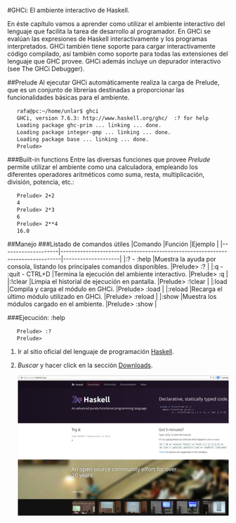 #GHCi: El ambiente interactivo de Haskell. 

En éste capítulo vamos a aprender como utilizar el ambiente interactivo del lenguaje que facilita la tarea de desarrollo al programador. 
En GHCi se evalúan las expresiones de Haskell interactivamente y los programas interpretados. GHCi también tiene soporte para cargar interactivamente 
código compilado, así también como soporte para todas las extensiones del lenguaje que GHC provee. GHCi además incluye un depurador interactivo (see The GHCi Debugger).

##Prelude
Al ejecutar GHCi automáticamente realiza la carga de Prelude, que es un conjunto de librerías destinadas a proporcionar las funcionalidades básicas para el ambiente.
```Shell
   rafa@pc:~/home/unlar$ ghci
   GHCi, version 7.6.3: http://www.haskell.org/ghc/  :? for help
   Loading package ghc-prim ... linking ... done.
   Loading package integer-gmp ... linking ... done.
   Loading package base ... linking ... done.
   Prelude> 
```
###Built-in functions
Entre las diversas funciones que provee *Prelude* permite utilizar el ambiente como una calculadora, empleando los diferentes operadores aritméticos como suma, resta,
multiplicación, división, potencia, etc.:

```Shell
   Prelude> 2+2
   4
   Prelude> 2*3
   6
   Prelude> 2**4
   16.0
```
##Manejo
###Listado de comandos útiles
|Comando             |Función                                                                       |Ejemplo             |
|--------------------|------------------------------------------------------------------------------|--------------------|
|:? - :help          |Muestra la ayuda por consola, listando los principales comandos disponibles.  |Prelude> :?         |
|:q - :quit - CTRL+D |Termina la ejecución del ambiente interactivo.                                |Prelude> :q         |
|:!clear             |Limpia el historial de ejecución en pantalla.                                 |Prelude> :!clear    |
|:load               |Compila y carga el módulo en GHCi.                                            |Prelude> :load      |
|:reload             |Recarga el último módulo utilizado en GHCi.                                   |Prelude> :reload    |
|:show               |Muestra los módulos cargado en el ambiente.                                   |Prelude> :show      |

###Ejecución:
:help
```Shell
   Prelude> :?
   Prelude> 
```
1. Ir al sitio oficial del lenguaje de programación [Haskell](https://www.haskell.org "Haskell"). 
2. *Buscar* y hacer click en la sección [Downloads](https://www.haskell.org/downloads "Descargas").

   ![Sitio oficial del proyecto.](/images/1_haskell.png "Sitio oficial")
